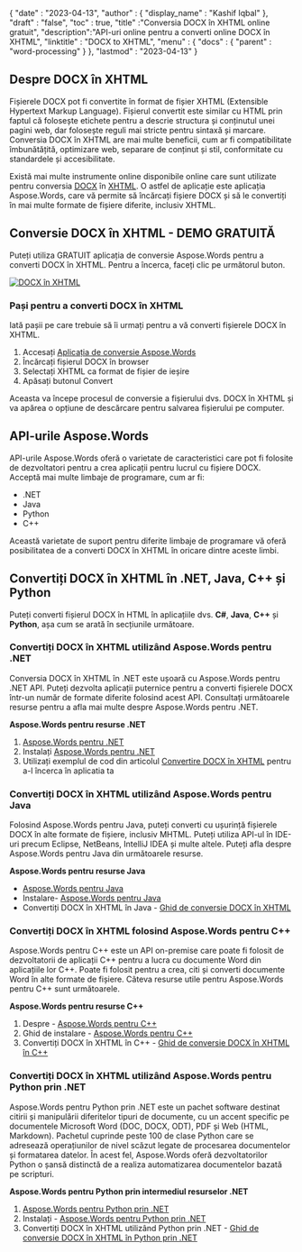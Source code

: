 {
  "date" : "2023-04-13",
  "author" : {
    "display_name" : "Kashif Iqbal"
},
  "draft" : "false",
  "toc" : true,
  "title" :"Conversia DOCX în XHTML online gratuit",
  "description":"API-uri online pentru a converti online DOCX în XHTML",
  "linktitle" : "DOCX to XHTML",
  "menu" : {
    "docs" : {
      "parent" : "word-processing"
}
},
  "lastmod" : "2023-04-13"
}

## Despre DOCX în XHTML

Fișierele DOCX pot fi convertite în format de fișier XHTML (Extensible Hypertext Markup Language). Fișierul convertit este similar cu HTML prin faptul că folosește etichete pentru a descrie structura și conținutul unei pagini web, dar folosește reguli mai stricte pentru sintaxă și marcare. Conversia DOCX în XHTML are mai multe beneficii, cum ar fi compatibilitate îmbunătățită, optimizare web, separare de conținut și stil, conformitate cu standardele și accesibilitate.

Există mai multe instrumente online disponibile online care sunt utilizate pentru conversia [DOCX](/ro/word-processing/) în [XHTML](/ro/web/xhtml/). O astfel de aplicație este aplicația Aspose.Words, care vă permite să încărcați fișiere DOCX și să le convertiți în mai multe formate de fișiere diferite, inclusiv XHTML.

## Conversie DOCX în XHTML - DEMO GRATUITĂ

Puteți utiliza GRATUIT aplicația de conversie Aspose.Words pentru a converti DOCX în XHTML. Pentru a încerca, faceți clic pe următorul buton.

[![DOCX în XHTML](../docx-to-xhtml.png?width=120px&height=60px)](https://products.aspose.app/words/conversion/docx-to-xhtml)


### Pași pentru a converti DOCX în XHTML

Iată pașii pe care trebuie să îi urmați pentru a vă converti fișierele DOCX în XHTML.

1. Accesați [Aplicația de conversie Aspose.Words](https://products.aspose.app/words/conversion/docx-to-xhtml)
1. Încărcați fișierul DOCX în browser
1. Selectați XHTML ca format de fișier de ieșire
1. Apăsați butonul Convert

Aceasta va începe procesul de conversie a fișierului dvs. DOCX în XHTML și va apărea o opțiune de descărcare pentru salvarea fișierului pe computer.

## API-urile Aspose.Words

API-urile Aspose.Words oferă o varietate de caracteristici care pot fi folosite de dezvoltatori pentru a crea aplicații pentru lucrul cu fișiere DOCX. Acceptă mai multe limbaje de programare, cum ar fi:

* .NET
* Java
* Python
* C++

Această varietate de suport pentru diferite limbaje de programare vă oferă posibilitatea de a converti DOCX în XHTML în oricare dintre aceste limbi.

## Convertiți DOCX în XHTML în .NET, Java, C++ și Python

Puteți converti fișierul DOCX în HTML în aplicațiile dvs. **C#**, **Java**, **C++** și **Python**, așa cum se arată în secțiunile următoare.

### Convertiți DOCX în XHTML utilizând Aspose.Words pentru .NET

Conversia DOCX în XHTML în .NET este ușoară cu Aspose.Words pentru .NET API. Puteți dezvolta aplicații puternice pentru a converti fișierele DOCX într-un număr de formate diferite folosind acest API. Consultați următoarele resurse pentru a afla mai multe despre Aspose.Words pentru .NET.

**Aspose.Words pentru resurse .NET**

1. [Aspose.Words pentru .NET](https://products.aspose.com/words/net/)
1. Instalați [Aspose.Words pentru .NET](https://docs.aspose.com/words/net/installation/)
1. Utilizați exemplul de cod din articolul [Convertire DOCX în XHTML](https://docs.aspose.com/words/net/convert-a-document-to-html-mhtml-or-epub/) pentru a-l încerca în aplicatia ta

### Convertiți DOCX în XHTML utilizând Aspose.Words pentru Java

Folosind Aspose.Words pentru Java, puteți converti cu ușurință fișierele DOCX în alte formate de fișiere, inclusiv MHTML. Puteți utiliza API-ul în IDE-uri precum Eclipse, NetBeans, IntelliJ IDEA și multe altele. Puteți afla despre Aspose.Words pentru Java din următoarele resurse.

**Aspose.Words pentru resurse Java**

* [Aspose.Words pentru Java](https://products.aspose.com/words/java/)
* Instalare- [Aspose.Words pentru Java](https://docs.aspose.com/words/java/installation/)
* Convertiți DOCX în XHTML în Java - [Ghid de conversie DOCX în XHTML](https://docs.aspose.com/words/java/convert-a-document-to-html-mhtml-or-epub/)

### Convertiți DOCX în XHTML folosind Aspose.Words pentru C++

Aspose.Words pentru C++ este un API on-premise care poate fi folosit de dezvoltatorii de aplicații C++ pentru a lucra cu documente Word din aplicațiile lor C++. Poate fi folosit pentru a crea, citi și converti documente Word în alte formate de fișiere. Câteva resurse utile pentru Aspose.Words pentru C++ sunt următoarele.

**Aspose.Words pentru resurse C++**

1. Despre - [Aspose.Words pentru C++](https://products.aspose.com/words/cpp/)
1. Ghid de instalare - [Aspose.Words pentru C++](https://docs.aspose.com/words/cpp/installation/)
1. Convertiți DOCX în XHTML în C++ - [Ghid de conversie DOCX în XHTML în C++](https://docs.aspose.com/words/cpp/convert-a-document-to-html-mhtml-or-epub/)

### Convertiți DOCX în XHTML utilizând Aspose.Words pentru Python prin .NET

Aspose.Words pentru Python prin .NET este un pachet software destinat citirii și manipulării diferitelor tipuri de documente, cu un accent specific pe documentele Microsoft Word (DOC, DOCX, ODT), PDF și Web (HTML, Markdown). Pachetul cuprinde peste 100 de clase Python care se adresează operațiunilor de nivel scăzut legate de procesarea documentelor și formatarea datelor. În acest fel, Aspose.Words oferă dezvoltatorilor Python o șansă distinctă de a realiza automatizarea documentelor bazată pe scripturi.

**Aspose.Words pentru Python prin intermediul resurselor .NET**

1. [Aspose.Words pentru Python prin .NET](https://products.aspose.com/words/python-net/)
1. Instalați - [Aspose.Words pentru Python prin .NET](https://releases.aspose.com/words/python/)
1. Convertiți DOCX în XHTML utilizând Python prin .NET - [Ghid de conversie DOCX în XHTML în Python prin .NET](https://docs.aspose.com/words/python-net/convert-a-document-to-html-mhtml-or-epub/)


